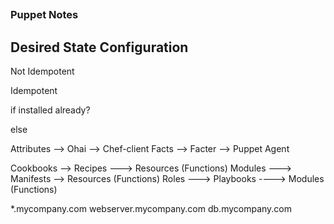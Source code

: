 ## ##############################
### Puppet Notes
## ##############################


## Desired State Configuration


Not Idempotent

 <install desired package>


Idempotent

if
    installed already?
    <dont take any action>

else 
    <install desired package>


Attributes --> Ohai --> Chef-client
Facts --> Facter --> Puppet Agent


Cookbooks --> Recipes ---> Resources (Functions)
Modules ---> Manifests --> Resources (Functions)
Roles ---> Playbooks ----> Modules (Functions)




*.mycompany.com
webserver.mycompany.com
db.mycompany.com

